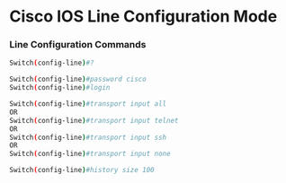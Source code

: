 # Cisco IOS Line Configuration Mode

### Line Configuration Commands

```bash
Switch(config-line)#?

Switch(config-line)#password cisco
Switch(config-line)#login

Switch(config-line)#transport input all 
OR
Switch(config-line)#transport input telnet
OR
Switch(config-line)#transport input ssh
OR
Switch(config-line)#transport input none

Switch(config-line)#history size 100

```

